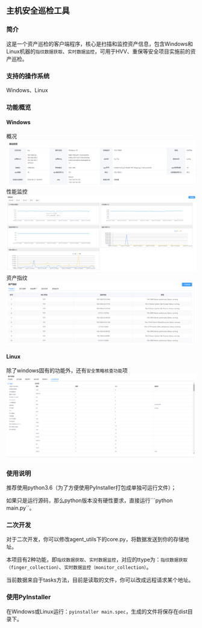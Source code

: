 ## 主机安全巡检工具

### 简介
这是一个资产巡检的客户端程序，核心是扫描和监控资产信息，包含Windows和Linux机器的```指纹数据获取```、```实时数据监控```，可用于HVV、重保等安全项目实施前的资产巡检。

### 支持的操作系统
Windows、Linux

### 功能概览
#### Windows
概况
![win_profile.png](profile_img%2Fwin_profile.png)
性能监控
![win_monitor.png](profile_img%2Fwin_monitor.png)
资产指纹
![win_finger1.png](profile_img%2Fwin_finger1.png)


#### Linux
除了windows固有的功能外，还有```安全策略核查功能```项
![linux_finger1.png](profile_img%2Flinux_finger1.png)

### 使用说明
推荐使用python3.6（为了方便使用PyInstaller打包成单独可运行文件）；

如果只是运行源码，那么python版本没有硬性要求，直接运行```python main.py``。

### 二次开发
对于二次开发，你可以修改agent_utils下的core.py，将数据发送到你的存储地址。

本项目有2种功能，即```指纹数据获取```、```实时数据监控```，对应的ttype为：```指纹数据获取（finger_collection）```、```实时数据监控（monitor_collection）```。

当前数据来自于tasks方法，目前是读取的文件，你可以改成远程请求某个地址。

### 使用PyInstaller
在Windows或Linux运行：```pyinstaller main.spec```，生成的文件将保存在dist目录下。